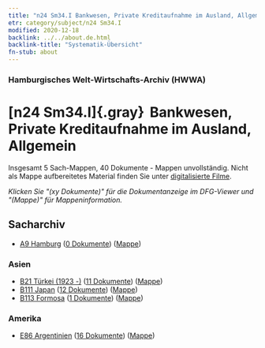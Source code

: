 ```yaml
---
title: "n24 Sm34.I Bankwesen, Private Kreditaufnahme im Ausland, Allgemein"
etr: category/subject/n24 Sm34.I
modified: 2020-12-18
backlink: ../../about.de.html
backlink-title: "Systematik-Übersicht"
fn-stub: about
---
```


### Hamburgisches Welt-Wirtschafts-Archiv (HWWA)
# [n24 Sm34.I]{.gray}&#8201; Bankwesen, Private Kreditaufnahme im Ausland, Allgemein&#160; 




Insgesamt 5 Sach-Mappen, 40 Dokumente - Mappen unvollständig.
Nicht als Mappe aufbereitetes Material finden Sie unter [digitalisierte Filme](/film/h1_sh).

_Klicken Sie "(xy Dokumente)" für die Dokumentanzeige im DFG-Viewer und "(Mappe)" für Mappeninformation._

## Sacharchiv



- [A9 Hamburg](../../../geo/about.de.html#A9) (<a href="https://dfg-viewer.de/show/?tx_dlf[id]=https://pm20.zbw.eu/mets/sh/1409xx/140905/1454xx/145404/public.mets.de.xml" target="_blank">0 Dokumente</a>) ([Mappe](http://purl.org/pressemappe20/folder/sh/140905,145404))

### Asien

- [B21 Türkei (1923 -)](../../../geo/about.de.html#B21) (<a href="https://dfg-viewer.de/show/?tx_dlf[id]=https://pm20.zbw.eu/mets/sh/1411xx/141111/1454xx/145404/public.mets.de.xml" target="_blank">11 Dokumente</a>) ([Mappe](http://purl.org/pressemappe20/folder/sh/141111,145404))
- [B111 Japan](../../../geo/about.de.html#B111) (<a href="https://dfg-viewer.de/show/?tx_dlf[id]=https://pm20.zbw.eu/mets/sh/1412xx/141272/1454xx/145404/public.mets.de.xml" target="_blank">12 Dokumente</a>) ([Mappe](http://purl.org/pressemappe20/folder/sh/141272,145404))
- [B113 Formosa](../../../geo/about.de.html#B113) (<a href="https://dfg-viewer.de/show/?tx_dlf[id]=https://pm20.zbw.eu/mets/sh/1412xx/141274/1454xx/145404/public.mets.de.xml" target="_blank">1 Dokumente</a>) ([Mappe](http://purl.org/pressemappe20/folder/sh/141274,145404))

### Amerika

- [E86 Argentinien](../../../geo/about.de.html#E86) (<a href="https://dfg-viewer.de/show/?tx_dlf[id]=https://pm20.zbw.eu/mets/sh/1416xx/141692/1454xx/145404/public.mets.de.xml" target="_blank">16 Dokumente</a>) ([Mappe](http://purl.org/pressemappe20/folder/sh/141692,145404))


